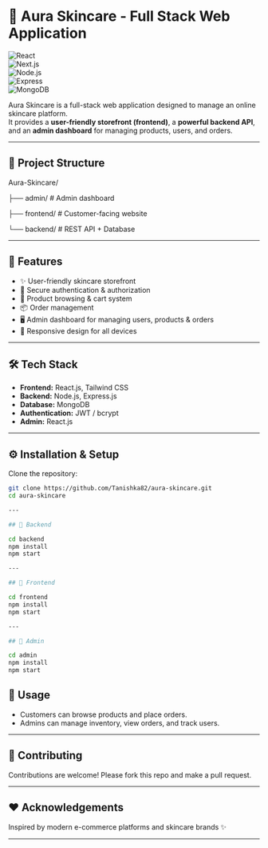 # 🌸 Aura Skincare - Full Stack Web Application  

![React](https://img.shields.io/badge/Frontend-React-blue?logo=react)  
![Next.js](https://img.shields.io/badge/Frontend-Next.js-black?logo=nextdotjs)  
![Node.js](https://img.shields.io/badge/Backend-Node.js-green?logo=node.js)  
![Express](https://img.shields.io/badge/Framework-Express-lightgrey?logo=express)  
![MongoDB](https://img.shields.io/badge/Database-MongoDB-brightgreen?logo=mongodb)  

Aura Skincare is a full-stack web application designed to manage an online skincare platform.  
It provides a **user-friendly storefront (frontend)**, a **powerful backend API**, and an **admin dashboard** for managing products, users, and orders.  

---

## 📂 Project Structure
Aura-Skincare/

├── admin/ # Admin dashboard

├── frontend/ # Customer-facing website

└── backend/ # REST API + Database

---

## 🚀 Features
- ✨ User-friendly skincare storefront  
- 🔐 Secure authentication & authorization  
- 🛒 Product browsing & cart system  
- 📦 Order management  
- 🖥️ Admin dashboard for managing users, products & orders  
- 📱 Responsive design for all devices  
---

## 🛠️ Tech Stack
- **Frontend:** React.js, Tailwind CSS  
- **Backend:** Node.js, Express.js  
- **Database:** MongoDB 
- **Authentication:** JWT / bcrypt  
- **Admin:** React.js

---

## ⚙️ Installation & Setup  

Clone the repository:
```bash
git clone https://github.com/Tanishka82/aura-skincare.git
cd aura-skincare

---

## 🔹 Backend

cd backend
npm install
npm start

---

## 🔹 Frontend

cd frontend
npm install
npm start

---

## 🔹 Admin

cd admin
npm install
npm start

```
## 📖 Usage

- Customers can browse products and place orders.
- Admins can manage inventory, view orders, and track users.

---

## 🌟 Contributing

Contributions are welcome! Please fork this repo and make a pull request.

---

## ❤️ Acknowledgements

Inspired by modern e-commerce platforms and skincare brands ✨

---
 


